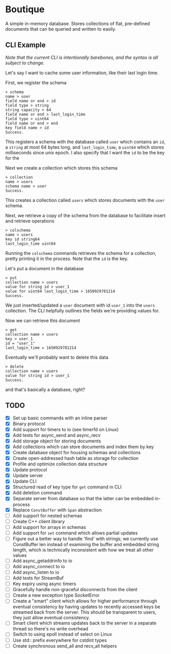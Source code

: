 # Boutique

A simple in-memory database. Stores collections of flat, pre-defined documents
that can be queried and written to easily.

## CLI Example

_Note that the current CLI is intentionally barebones, and the syntax is all subject to change._

Let's say I want to cache some user information, like their last login time.

First, we register the schema

```
> schema
name > user
field name or end > id
field type > string
string capacity > 64
field name or end > last_login_time
field type > uint64
field name or end > end
key field name > id
Success.
```

This registers a schema with the database called `user` which contains an `id`, a `string` at most 64 bytes long, and
`last_login_time`, a `uint64` which stores milliseconds since unix epoch. I also specify that I want the `id` to be
the key for the

Next we create a collection which stores this schema

```
> collection
name > users
schema name > user
Success.
```

This creates a collection called `users` which stores documents with the `user` schema.

Next, we retrieve a copy of the schema from the database to facilitate insert and retrieve operations

```
> colschema
name > users
key id string64
last_login_time uint64
```

Running the `colschema` commands retrieves the schema for a collection, pretty printing it in the process.
Note that the `id` is the key.

Let's put a document in the database

```
> put
collection name > users
value for string id > user_1
value for uint64 last_login_time > 1650929781214
Success.
```

We just inserted/updated a `user` document with id `user_1` into the `users` collection. The CLI helpfully outlines
the fields we're providing values for.

Now we can retrieve this document

```
> get
collection name > users
key > user_1
id = "user_1"
last_login_time = 1650929781214
```

Eventually we'll probably want to delete this data

```
> delete
collection name > users
value for string id > user_1
Success.
```

and that's basically a database, right?

## TODO

- [x] Set up basic commands with an inline parser
- [x] Binary protocol
- [x] Add support for timers to io (see timerfd on Linux)
- [x] Add tests for async_send and async_recv
- [x] Add storage object for storing documents
- [x] Add collections which can store documents and index them by key
- [x] Create database object for housing schemas and collections
- [x] Create open-addressed hash table as storage for collection
- [x] Profile and optimize collection data structure
- [x] Update protocol
- [x] Update server
- [x] Update CLI
- [x] Structured read of key type for `get` command in CLI
- [x] Add deletion command
- [x] Separate server from database so that the latter can be embedded in-process
- [x] Replace `ConstBuffer` with `Span` abstraction
- [ ] Add support for nested schemas
- [ ] Create C++ client library
- [ ] Add support for arrays in schemas
- [ ] Add support for `set` command which allows partial updates
- [ ] Figure out a better way to handle 'find' with strings; we currently use ConstBuffer len instead
      of examining the buffer and embedded string length, which is technically inconsistent with how
      we treat all other values
- [ ] Add async_getaddrinfo to io
- [ ] Add async_connect to io
- [ ] Add async_listen to io
- [ ] Add tests for StreamBuf
- [ ] Key expiry using async timers
- [ ] Gracefully handle non-graceful disconnects from the client
- [ ] Create a new exception type SocketError
- [ ] Create a "smart" client which allows for higher performance through eventual
      consistency by having updates to recently accessed keys be streamed back
      from the server. This should be transparent to users, they just allow eventual
      consistency.
- [ ] Smart client which streams updates back to the server in a separate thread
      so there's no write overhead
- [ ] Switch to using epoll instead of select on Linux
- [ ] Use std:: prefix everywhere for cstdint types
- [ ] Create synchronous send_all and recv_all helpers
